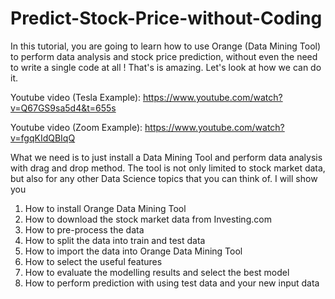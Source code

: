 # Predict-Stock-Price-without-Coding
In this tutorial, you are going to learn how to use Orange (Data Mining Tool) to perform data analysis and stock price prediction, without even the need to write a single code at all ! That's is amazing. Let's look at how we can do it.

Youtube video (Tesla Example):
https://www.youtube.com/watch?v=Q67GS9sa5d4&t=655s

Youtube video (Zoom Example):
https://www.youtube.com/watch?v=fgqKIdQBIqQ

What we need is to just install a Data Mining Tool and perform data analysis with drag and drop method. The tool is not only limited to stock market data, but also for any other Data Science topics that you can think of. I will show you 

1. How to install Orange Data Mining Tool
2. How to download the stock market data from Investing.com
3. How to pre-process the data
4. How to split the data into train and test data
5. How to import the data into Orange Data Mining Tool
6. How to select the useful features
7. How to evaluate the modelling results and select the best model
8. How to perform prediction with using test data and your new input data
